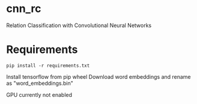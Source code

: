 # cnn_rc
Relation Classification with Convolutional Neural Networks

# Requirements

`` pip install -r requirements.txt ``

Install tensorflow from pip wheel 
Download word embeddings and rename as "word_embeddings.bin"

GPU currently not enabled

